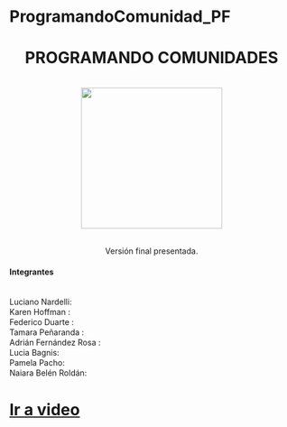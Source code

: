    # ProgramandoComunidad_PF

<h1 align="center"> PROGRAMANDO COMUNIDADES </h1><br>
<div align="center" style="text-align: center;">
<img  align="center" src="https://i.imgur.com/6vEGzb4.png" style="width:250px;height:250px;" ></img>
</div>
<br>
<p align="center">Versión final presentada. </p>

<h4>Integrantes </h4><br>
Luciano Nardelli: <a href="https://github.com/nardo96hub"><img style="width:15px;height:15px" src="https://i.imgur.com/8gx1i5n.png"></img> </a><br>
Karen Hoffman : <a href="https://github.com/karen-hoffman"><img style="width:15px;height:15px" src="https://i.imgur.com/8gx1i5n.png"></img> </a><br>
Federico Duarte : <a href="https://github.com/FedeDuarte"><img style="width:15px;height:15px" src="https://i.imgur.com/8gx1i5n.png"></img> </a><br>
Tamara Peñaranda : <a href="https://github.com/Tamarapenaranda"><img style="width:15px;height:15px" src="https://i.imgur.com/8gx1i5n.png"></img> </a><br>
Adrián Fernández Rosa : <a href="https://github.com/Adrian-Fernandez-Rosa"><img style="width:15px;height:15px" src="https://i.imgur.com/8gx1i5n.png"></img> </a><br>
Lucia Bagnis:  <a href="https://github.com/luciabagnis"><img style="width:15px;height:15px" src="https://i.imgur.com/8gx1i5n.png"></img> </a><br>
Pamela Pacho: <a href="https://github.com/PamelaPacho"><img style="width:15px;height:15px" src="https://i.imgur.com/8gx1i5n.png"></img> </a><br>
Naiara Belén Roldán: <a href="https://github.com/naiarabelen"><img style="width:15px;height:15px" src="https://i.imgur.com/8gx1i5n.png"></img> </a><br>

<a href="https://www.linkedin.com/posts/naiarabelenroldan_trabajoenequipo-java-html-activity-6869402057825116160-SMJh/" ><h1>Ir a video</h1></a>
